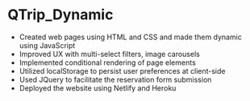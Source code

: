 # QTrip_Dynamic

<ul>
<li> Created web pages using HTML and CSS and made them dynamic using JavaScript</li>
<li>Improved UX with multi-select filters, image carousels</li>
<li> Implemented conditional rendering of page elements</li>
<li>Utilized localStorage to persist user preferences at client-side</li>
<li>Used JQuery to facilitate the reservation form submission</li>
<li>Deployed the website using Netlify and Heroku</li>

</ul>
